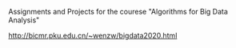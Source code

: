 Assignments and Projects for the courese "Algorithms for Big Data Analysis"

http://bicmr.pku.edu.cn/~wenzw/bigdata2020.html

